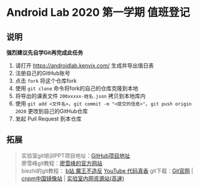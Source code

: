 # Android Lab 2020 第一学期 值班登记

## 说明

**强烈建议先自学Git再完成此任务**

1. 请打开 https://androidlab.kenvix.com/ 生成并导出值日表
2. 注册自己的GitHub账号
2. 点击 `fork` 将这个仓库fork
3. 使用 `git clone` 命令将fork的自己的仓库克隆到本地
4. 将导出的课表文件 `200xxxxx-姓名.json` 拷贝到本地库内
5. 使用 `git add <文件名>`、`git commit -m "<提交的信息>"`、`git push origin 2020` 更改到自己的GitHub仓库
6. 发起 Pull Request 到本仓库

## 拓展

> 实验室git培训PPT项目地址：[GitHub项目地址](https://github.com/aimerneige/marp_git-github)  
> 廖雪峰git教程：[廖雪峰的官方网站](https://www.liaoxuefeng.com/wiki/896043488029600)  
> biezhi的git教程： [b站 魔王不造反](https://www.bilibili.com/video/BV1HW411f7VJ) [YouTube 代码真香](https://www.youtube.com/watch?v=29q6zwRGywk&list=PLK2w-tGRdrj5jO9Y1k2iAPCw7iSo6YVdx&pbjreload=101)
> git下载：[Git官网](https://git-scm.com/downloads) | [cnpm中国镜像站](https://npm.taobao.org/mirrors/git-for-windows/) | [实验室内网资源站(高速)](http://laji/Softwares/Git-2.29.2.2-64-bit.exe)
